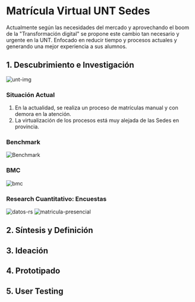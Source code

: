# Matrícula Virtual UNT Sedes
Actualmente según las necesidades del mercado y aprovechando el boom de la "Transformación digital" se propone este cambio tan necesario
y urgente en la UNT. Enfocado en reducir tiempo y procesos actuales y generando una mejor experiencia a sus alumnos.

## 1. Descubrimiento e Investigación
![unt-img](https://user-images.githubusercontent.com/32301249/37530483-a8095e12-2907-11e8-9f4d-f0004b09cfb8.jpg)

### Situación Actual
1. En la actualidad, se realiza un proceso de matrículas manual y con demora en la atención.
2. La virtualización de los procesos está muy alejada de las Sedes en provincia.

### Benchmark
![Benchmark](https://user-images.githubusercontent.com/32301249/37534483-efa67952-2912-11e8-8231-9cf6e2a91914.png)

### BMC
![bmc](https://user-images.githubusercontent.com/32301249/37540877-a0c92078-2926-11e8-9cd2-0a2144866997.png)

### Research Cuantitativo: Encuestas
![datos-rs](https://user-images.githubusercontent.com/32301249/37538634-39d4f038-291f-11e8-9786-d9284f70f977.png)
![matricula-presencial](https://user-images.githubusercontent.com/32301249/37538707-764c7cde-291f-11e8-920f-86beb29288b1.png)





## 2. Síntesis y Definición
## 3. Ideación
## 4. Prototipado
## 5. User Testing
